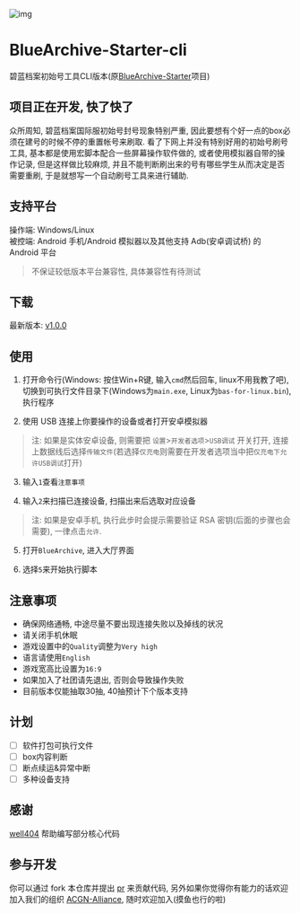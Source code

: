 ![img](https://socialify.git.ci/ACGN-Alliance/BlueArchive-Starter-cli/image?description=1&font=Jost&forks=1&issues=1&language=1&logo=https%3A%2F%2Fcdnimg.gamekee.com%2Fimages%2Fwww%2F1596521281115_38919084.png&name=1&owner=1&pattern=Floating%20Cogs&pulls=1&stargazers=1&theme=Light)

# BlueArchive-Starter-cli
碧蓝档案初始号工具CLI版本(原[BlueArchive-Starter](https://github.com/ACGN-Alliance/BlueArchive-Starter)项目)

## 项目正在开发, 快了快了

众所周知, 碧蓝档案国际服初始号封号现象特别严重, 因此要想有个好一点的box必须在建号的时候不停的重置帐号来刷取.
看了下网上并没有特别好用的初始号刷号工具, 基本都是使用宏脚本配合一些屏幕操作软件做的, 或者使用模拟器自带的操作记录, 
但是这样做比较麻烦, 并且不能判断刷出来的号有哪些学生从而决定是否需要重刷, 于是就想写一个自动刷号工具来进行辅助.

## 支持平台
操作端: Windows/Linux  
被控端: Android 手机/Android 模拟器以及其他支持 Adb(安卓调试桥) 的 Android 平台
> 不保证较低版本平台兼容性, 具体兼容性有待测试

## 下载
最新版本: [v1.0.0](https://github.com/ACGN-Alliance/BlueArchive-Starter-cli/releases/tag/v1.0.0)

## 使用
1. 打开命令行(Windows: 按住Win+R键, 输入`cmd`然后回车, linux不用我教了吧), 切换到可执行文件目录下(Windows为`main.exe`, Linux为`bas-for-linux.bin`), 执行程序

2. 使用 USB 连接上你要操作的设备或者打开安卓模拟器
> 注: 如果是实体安卓设备, 则需要把 `设置`>`开发者选项`>`USB调试` 开关打开, 连接上数据线后选择`传输文件`(若选择`仅充电`则需要在开发者选项当中把`仅充电下允许USB调试`打开)

3. 输入`1`查看`注意事项`

4. 输入`2`来扫描已连接设备, 扫描出来后选取对应设备
> 注: 如果是安卓手机, 执行此步时会提示需要验证 RSA 密钥(后面的步骤也会需要), 一律点击`允许`.

5. 打开`BlueArchive`, 进入大厅界面

6. 选择`5`来开始执行脚本

## 注意事项
- 确保网络通畅, 中途尽量不要出现连接失败以及掉线的状况
- 请关闭手机休眠
- 游戏设置中的`Quality`调整为`Very high`
- 语言请使用`English`
- 游戏宽高比设置为`16:9`
- 如果加入了社团请先退出, 否则会导致操作失败
- 目前版本仅能抽取30抽, 40抽预计下个版本支持

## 计划

- [ ] 软件打包可执行文件
- [ ] box内容判断
- [ ] 断点续运&异常中断
- [ ] 多种设备支持

## 感谢
[well404](https://github.com/Well2333) 帮助编写部分核心代码

## 参与开发
你可以通过 fork 本仓库并提出 [pr](https://github.com/ACGN-Alliance/BlueArchive-Starter/pulls) 来贡献代码, 另外如果你觉得你有能力的话欢迎加入我们的组织 [ACGN-Alliance](https://github.com/ACGN-Alliance), 随时欢迎加入(摸鱼也行的啦)